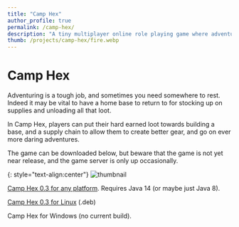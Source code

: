 ```yaml
---
title: "Camp Hex"
author_profile: true
permalink: /camp-hex/
description: "A tiny multiplayer online role playing game where adventure and logistics go hand in hand."
thumb: /projects/camp-hex/fire.webp
---
```


# Camp Hex
Adventuring is a tough job, and sometimes you need somewhere to rest. Indeed it may be vital to have a home base to return to for stocking up on supplies and unloading all that loot.

In Camp Hex, players can put their hard earned loot towards building a base, and a supply chain to allow them to create better gear, and go on ever more daring adventures.

The game can be downloaded below, but beware that the game is not yet near release, and the game server is only up occasionally.

{: style="text-align:center"}
![thumbnail](/projects/camp-hex/fire.webp)

[Camp Hex 0.3 for any platform](/projects/camp-hex/0.3.0/camp-hex-0.3.0.jar). Requires Java 14 (or maybe just Java 8).

[Camp Hex 0.3 for Linux](/projects/camp-hex/0.3.0/camp-hex-0.3.0.deb) (.deb)

Camp Hex for Windows (no current build).
